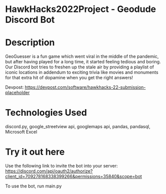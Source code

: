 # HawkHacks2022Project - Geodude Discord Bot

# Description
GeoGuesser is a fun game which went viral in the middle of the pandemic, but after having played for a long time, it started feeling tedious and boring. Our Discord bot tries to freshen up the stale air by providing a playlist of iconic locations in addendum to exciting trivia like movies and monuments for that extra hit of dopamine when you get the right answers!

Devpost: https://devpost.com/software/hawkhacks-22-submission-placeholder

# Technologies Used
discord.py, google_streetview api, googlemaps api, pandas, pandasql, Microsoft Excel

# Try it out here
Use the following link to invite the bot into your server:
https://discord.com/api/oauth2/authorize?client_id=709278168338399266&permissions=35840&scope=bot

To use the bot, run main.py
